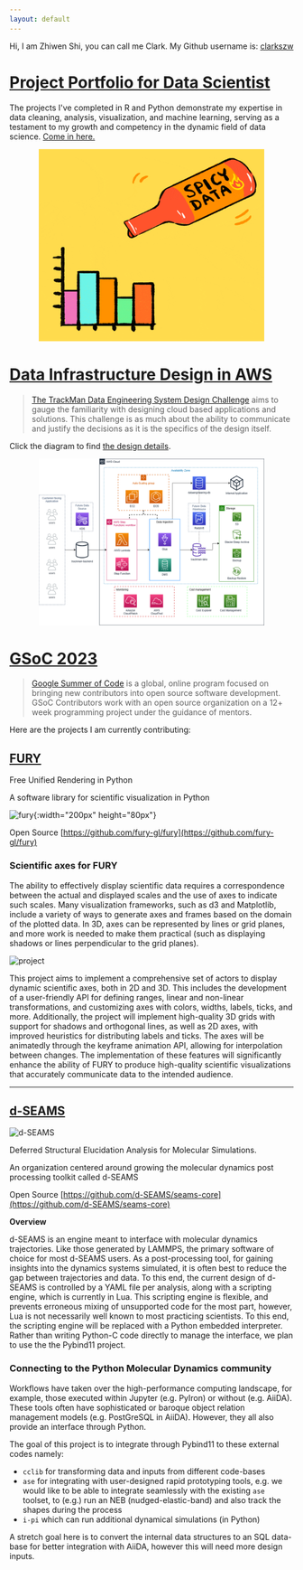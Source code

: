 ```yaml
---
layout: default
---
```


Hi, I am Zhiwen Shi, you can call me Clark.
My Github username is: [clarkszw](https://github.com/Clarkszw)

# [Project Portfolio for Data Scientist](./Portfolio.html)

The projects I've completed in R and Python demonstrate my expertise in data cleaning, analysis, visualization, and machine learning, serving as a testament to my growth and competency in the dynamic field of data science. [Come in here.](./Portfolio.html)

<div style="text-align:center">
  <a href="./Portfolio.html">
    <img src="./img/giphy.gif" alt="Spicy Data" title="Spicy Data" width="400" height="340">
  </a>
</div>

# [Data Infrastructure Design in AWS](https://github.com/Clarkszw/TrackMan-Data-Engineering-Challenge/blob/main/System-Design/README.md)

> [The TrackMan Data Engineering System Design Challenge](http://designchallenge.trackmandata.com/) aims to gauge the familiarity with designing cloud based applications and solutions. This challenge is as much about the ability to communicate and justify the decisions as it is the specifics of the design itself.

Click the diagram to find [the design details](https://github.com/Clarkszw/TrackMan-Data-Engineering-Challenge/blob/main/System-Design/README.md).

<div style="text-align:center">
  <a href="https://github.com/Clarkszw/TrackMan-Data-Engineering-Challenge/blob/main/System-Design/README.md">
    <img src="https://github.com/Clarkszw/TrackMan-Data-Engineering-Challenge/blob/main/System-Design/data-lake-infrastructure.png?raw=true" alt="Spicy Data" title="data-infrastructure" width="400" height="295">
  </a>
</div>

# [GSoC 2023](https://summerofcode.withgoogle.com/)

> [Google Summer of Code](https://summerofcode.withgoogle.com/) is a global, online program focused on bringing new contributors into open source software development. GSoC Contributors work with an open source organization on a 12+ week programming project under the guidance of mentors.

Here are the projects I am currently contributing:

## [FURY](https://fury.gl)

Free Unified Rendering in Python

A software library for scientific visualization in Python

![fury](https://raw.githubusercontent.com/fury-gl/fury-communication-assets/main/fury-logo.png){:width="200px" height="80px"}

Open Source [https://github.com/fury-gl/fury](https://github.com/fury-gl/fury)

### **Scientific axes for FURY**

The ability to effectively display scientific data requires a correspondence between the actual and displayed scales and the use of axes to indicate such scales. Many visualization frameworks, such as d3 and Matplotlib, include a variety of ways to generate axes and frames based on the domain of the plotted data. In 3D, axes can be represented by lines or grid planes, and more work is needed to make them practical (such as displaying shadows or lines perpendicular to the grid planes).

![project](https://user-images.githubusercontent.com/9929496/219376799-1da975ad-5b8c-4a43-b681-93c5bcfa1277.png)

This project aims to implement a comprehensive set of actors to display dynamic scientific axes, both in 2D and 3D. This includes the development of a user-friendly API for defining ranges, linear and non-linear transformations, and customizing axes with colors, widths, labels, ticks, and more. Additionally, the project will implement high-quality 3D grids with support for shadows and orthogonal lines, as well as 2D axes, with improved heuristics for distributing labels and ticks. The axes will be animatedly through the keyframe animation API, allowing for interpolation between changes. The implementation of these features will significantly enhance the ability of FURY to produce high-quality scientific visualizations that accurately communicate data to the intended audience.

---

## [d-SEAMS](https://docs.dseams.info/)

![d-SEAMS](https://python-gsoc.org/logos/254_254_dseams.png)

Deferred Structural Elucidation Analysis for Molecular Simulations.

An organization centered around growing the molecular dynamics post processing toolkit called d-SEAMS

Open Source [https://github.com/d-SEAMS/seams-core](https://github.com/d-SEAMS/seams-core)

**Overview**

d-SEAMS is an engine meant to interface with molecular dynamics trajectories. Like those generated by LAMMPS, the primary software of choice for most d-SEAMS users. As a post-processing tool, for gaining insights into the dynamics systems simulated, it is often best to reduce the gap between trajectories and data. To this end, the current design of d-SEAMS is controlled by a YAML file per analysis, along with a scripting engine, which is currently in Lua. This scripting engine is flexible, and prevents erroneous mixing of unsupported code for the most part, however, Lua is not necessarily well known to most practicing scientists. To this end, the scripting engine will be replaced with a Python embedded interpreter. Rather than writing Python-C code directly to manage the interface, we plan to use the the Pybind11 project.

### **Connecting to the Python Molecular Dynamics community**

Workflows have taken over the high-performance computing landscape, for example, those executed within Jupyter (e.g. PyIron) or without (e.g. AiiDA). These tools often have sophisticated or baroque object relation management models (e.g. PostGreSQL in AiiDA). However, they all also provide an interface through Python.

The goal of this project is to integrate through Pybind11 to these external codes namely:

- `cclib` for transforming data and inputs from different code-bases
- `ase` for integrating with user-designed rapid prototyping tools, e.g. we would like to be able to integrate seamlessly with the existing `ase` toolset, to (e.g.) run an NEB (nudged-elastic-band) and also track the shapes during the process
- `i-pi` which can run additional dynamical simulations (in Python)

A stretch goal here is to convert the internal data structures to an SQL data-base for better integration with AiiDA, however this will need more design inputs.
